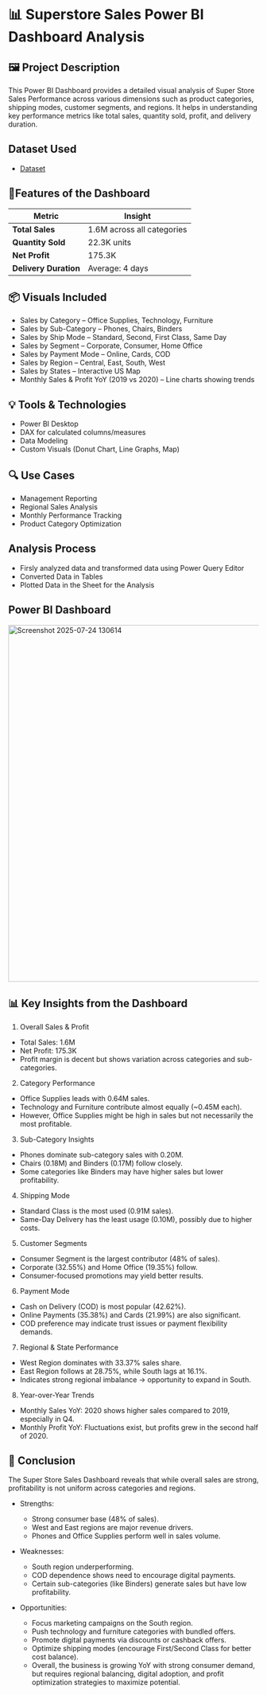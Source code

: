 # 📊 Superstore Sales Power BI Dashboard Analysis

## 🖼️ Project Description

This Power BI Dashboard provides a detailed visual analysis of Super Store Sales Performance across various dimensions such as product categories, shipping modes, customer segments, and regions. It helps in understanding key performance metrics like total sales, quantity sold, profit, and delivery duration.

## Dataset Used

- <a href = "https://github.com/Dev-1704/PowerBI-Data-Analysis-Project/blob/main/SuperStore%20Sales%20DataSet.xlsx"> Dataset </a>

## 🚀Features of the Dashboard
| Metric                | Insight                    |
| --------------------- | -------------------------- |
| **Total Sales**       | 1.6M across all categories |
| **Quantity Sold**     | 22.3K units                |
| **Net Profit**        | 175.3K                     |
| **Delivery Duration** | Average: 4 days            |

## 📦 Visuals Included
- Sales by Category – Office Supplies, Technology, Furniture
- Sales by Sub-Category – Phones, Chairs, Binders
- Sales by Ship Mode – Standard, Second, First Class, Same Day
- Sales by Segment – Corporate, Consumer, Home Office
- Sales by Payment Mode – Online, Cards, COD
- Sales by Region – Central, East, South, West
- Sales by States – Interactive US Map
- Monthly Sales & Profit YoY (2019 vs 2020) – Line charts showing trends

## 💡 Tools & Technologies
- Power BI Desktop
- DAX for calculated columns/measures
- Data Modeling
- Custom Visuals (Donut Chart, Line Graphs, Map)

## 🔍 Use Cases
- Management Reporting
- Regional Sales Analysis
- Monthly Performance Tracking
- Product Category Optimization

## Analysis Process
- Firsly analyzed data and transformed data using Power Query Editor
- Converted Data in Tables
- Plotted Data in the Sheet for the Analysis

## Power BI Dashboard
<img width="1278" height="717" alt="Screenshot 2025-07-24 130614" src="https://github.com/user-attachments/assets/a1ade460-db82-4c02-9861-5b9131d690fa" />

## 📊 Key Insights from the Dashboard

1. Overall Sales & Profit
  - Total Sales: 1.6M
  - Net Profit: 175.3K
  - Profit margin is decent but shows variation across categories and sub-categories.

2. Category Performance
  - Office Supplies leads with 0.64M sales.
  - Technology and Furniture contribute almost equally (~0.45M each).
  - However, Office Supplies might be high in sales but not necessarily the most profitable.

3. Sub-Category Insights
  - Phones dominate sub-category sales with 0.20M.
  - Chairs (0.18M) and Binders (0.17M) follow closely.
  - Some categories like Binders may have higher sales but lower profitability.

4. Shipping Mode
  - Standard Class is the most used (0.91M sales).
  - Same-Day Delivery has the least usage (0.10M), possibly due to higher costs.

5. Customer Segments
  - Consumer Segment is the largest contributor (48% of sales).
  - Corporate (32.55%) and Home Office (19.35%) follow.
  - Consumer-focused promotions may yield better results.

6. Payment Mode
  - Cash on Delivery (COD) is most popular (42.62%).
  - Online Payments (35.38%) and Cards (21.99%) are also significant.
  - COD preference may indicate trust issues or payment flexibility demands.

7. Regional & State Performance
  - West Region dominates with 33.37% sales share.
  - East Region follows at 28.75%, while South lags at 16.1%.
  - Indicates strong regional imbalance → opportunity to expand in South.

8. Year-over-Year Trends
  - Monthly Sales YoY: 2020 shows higher sales compared to 2019, especially in Q4.
  - Monthly Profit YoY: Fluctuations exist, but profits grew in the second half of 2020.

## 🏁 Conclusion

The Super Store Sales Dashboard reveals that while overall sales are strong, profitability is not uniform across categories and regions.

- Strengths:
  - Strong consumer base (48% of sales).
  - West and East regions are major revenue drivers.
  - Phones and Office Supplies perform well in sales volume.

- Weaknesses:
  - South region underperforming.
  - COD dependence shows need to encourage digital payments.
  - Certain sub-categories (like Binders) generate sales but have low profitability.

- Opportunities:
  - Focus marketing campaigns on the South region.
  - Push technology and furniture categories with bundled offers.
  - Promote digital payments via discounts or cashback offers.
  - Optimize shipping modes (encourage First/Second Class for better cost balance).
  - Overall, the business is growing YoY with strong consumer demand, but requires regional balancing, digital adoption, and profit optimization strategies to maximize potential.


